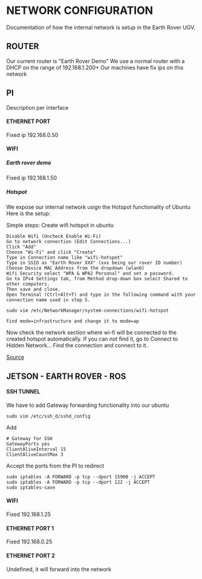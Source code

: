 NETWORK CONFIGURATION
=====================

Documentation of how the internal network is setup in the Earth Rover UGV.

## ROUTER

Our current router is "Earth Rover Demo"
We use a normal router with a DHCP on the range of 192.168.1.200+
Our machines have fix ips on this network 

## PI 

Description per interface
#### ETHERNET PORT
Fixed ip 192.168.0.50

#### WIFI

##### Earth rover demo 
Fixed ip 192.168.1.50

##### Hotspot

We expose our internal network usign the Hotspot functionality of Ubuntu
Here is the setup:

Simple steps: Create wifi hotspot in ubuntu

```
Disable Wifi (Uncheck Enable Wi-Fi)
Go to network connection (Edit Connections...)
Click "Add"
Choose "Wi-Fi" and click "Create"
Type in Connection name like "wifi-hotspot"
Type in SSID as "Earth Rover XXX" (xxx being our rover ID number)
Choose Device MAC Address from the dropdown (wlan0)
Wifi Security select "WPA & WPA2 Personal" and set a password.
Go to IPv4 Settings tab, from Method drop-down box select Shared to other computers.
Then save and close.
Open Terminal (Ctrl+Alt+T) and type in the following command with your connection name used in step 5.
```

```
sudo vim /etc/NetworkManager/system-connections/wifi-hotspot
```

```
Find mode=infrastructure and change it to mode=ap
```

Now check the network section where wi-fi will be connected to the created hotspot automatically. If you can not find it, go to Connect to Hidden Network... Find the connection and connect to it.

[Source](http://ubuntuhandbook.org/index.php/2014/09/3-ways-create-wifi-hotspot-ubuntu/)

## JETSON - EARTH ROVER - ROS

#### SSH TUNNEL

We have to add Gateway forwarding functionality into our ubuntu 

```
sudo vim /etc/ssh_d/sshd_config
```

Add 
```
# Gateway for SSH
GatewayPorts yes
ClientAliveInterval 15
ClientAliveCountMax 3
```

Accept the ports from the PI to redirect
```
sudo iptables -A FORWARD -p tcp --dport 15900 -j ACCEPT
sudo iptables -A FORWARD -p tcp --dport 122 -j ACCEPT
sudo iptables-save
```

#### WIFI
Fixed 192.168.1.25

#### ETHERNET PORT 1
Fixed 192.168.0.25

#### ETHERNET PORT 2
Undefined, it will forward into the network


